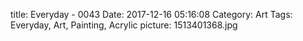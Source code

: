 title: Everyday - 0043
Date: 2017-12-16 05:16:08
Category: Art
Tags: Everyday, Art, Painting, Acrylic
picture: 1513401368.jpg
